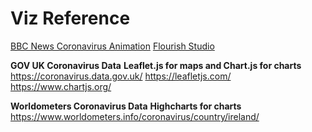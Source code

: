 # Viz Reference


[BBC News Coronavirus Animation](https://www.bbc.com/news/world-latin-america-52701524)
[Flourish Studio](https://flourish.studio/)

**GOV UK Coronavirus Data**
**Leaflet.js for maps and Chart.js for charts**
https://coronavirus.data.gov.uk/
https://leafletjs.com/
https://www.chartjs.org/

**Worldometers Coronavirus Data**
**Highcharts for charts**
https://www.worldometers.info/coronavirus/country/ireland/
